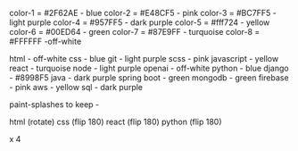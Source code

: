 

color-1 = #2F62AE - blue
color-2 = #E48CF5 - pink
color-3 = #BC7FF5 - light purple
color-4 = #957FF5 - dark purple
color-5 = #fff724 - yellow
color-6 = #00ED64 - green
color-7 = #87E9FF - turquoise
color-8 = #FFFFFF -off-white


html - off-white
css - blue
git - light purple
scss - pink
javascript - yellow
react - turquoise 
node - light purple
openai - off-white
python - blue
django - #8998F5
java - dark purple
spring boot - green
mongodb - green
firebase - pink
aws - yellow
sql - dark purple



paint-splashes to keep -

html (rotate)
css (flip 180)
react (flip 180)
python (flip 180)


x 4
